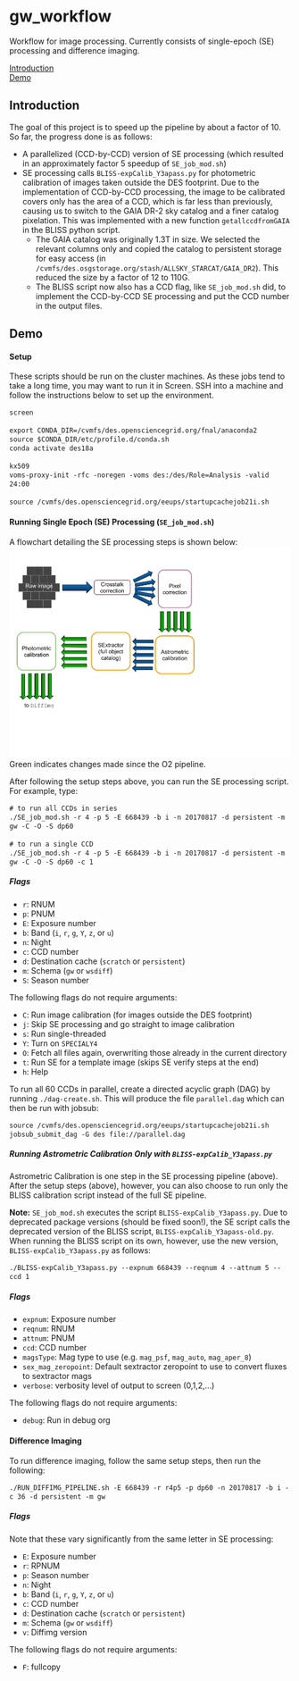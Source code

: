 # gw_workflow
Workflow for image processing. Currently consists of single-epoch (SE) processing and difference imaging. 

[Introduction](#introduction)  
[Demo](#demo)

## Introduction

The goal of this project is to speed up the pipeline by about a factor of 10. So far, the progress done is as follows:

* A parallelized (CCD-by-CCD) version of SE processing (which resulted in an approximately factor 5 speedup of `SE_job_mod.sh`)
* SE processing calls `BLISS-expCalib_Y3apass.py` for photometric calibration of images taken outside the DES footprint. Due to the implementation of CCD-by-CCD processing, the image to be calibrated covers only has the area of a CCD, which is far less than previously, causing us to switch to the GAIA DR-2 sky catalog and a finer catalog pixelation. This was implemented with a new function `getallccdfromGAIA` in the BLISS python script.  
    * The GAIA catalog was originally 1.3T in size. We selected the relevant columns only and copied the catalog to persistent storage for easy access (in `/cvmfs/des.osgstorage.org/stash/ALLSKY_STARCAT/GAIA_DR2`). This reduced the size by a factor of 12 to 110G.
    * The BLISS script now also has a CCD flag, like `SE_job_mod.sh` did, to implement the CCD-by-CCD SE processing and put the CCD number in the output files.

## Demo

#### Setup

These scripts should be run on the cluster machines. As these jobs tend to take a long time, you may want to run it in Screen. SSH into a machine and follow the instructions below to set up the environment.
```
screen

export CONDA_DIR=/cvmfs/des.opensciencegrid.org/fnal/anaconda2
source $CONDA_DIR/etc/profile.d/conda.sh
conda activate des18a

kx509
voms-proxy-init -rfc -noregen -voms des:/des/Role=Analysis -valid 24:00

source /cvmfs/des.opensciencegrid.org/eeups/startupcachejob21i.sh
```

#### Running Single Epoch (SE) Processing (`SE_job_mod.sh`)

A flowchart detailing the SE processing steps is shown below:
![SE processing overview](./github-imgs/SEoverview.jpg)
Green indicates changes made since the O2 pipeline.

After following the setup steps above, you can run the SE processing script. For example, type:
```
# to run all CCDs in series
./SE_job_mod.sh -r 4 -p 5 -E 668439 -b i -n 20170817 -d persistent -m gw -C -O -S dp60

# to run a single CCD
./SE_job_mod.sh -r 4 -p 5 -E 668439 -b i -n 20170817 -d persistent -m gw -C -O -S dp60 -c 1
```

##### Flags
* `r`: RNUM
* `p`: PNUM
* `E`: Exposure number
* `b`: Band (`i`, `r`, `g`, `Y`, `z`, or `u`)
* `n`: Night
* `c`: CCD number
* `d`: Destination cache (`scratch` or `persistent`)
* `m`: Schema (`gw` or `wsdiff`)
* `S`: Season number

The following flags do not require arguments:

* `C`: Run image calibration (for images outside the DES footprint)
* `j`: Skip SE processing and go straight to image calibration
* `s`: Run single-threaded
* `Y`: Turn on `SPECIALY4`
* `O`: Fetch all files again, overwriting those already in the current directory
* `t`: Run SE for a template image (skips SE verify steps at the end)
* `h`: Help

To run all 60 CCDs in parallel, create a directed acyclic graph (DAG) by running `./dag-create.sh`. This will produce the file `parallel.dag` which can then be run with jobsub:
```
source /cvmfs/des.opensciencegrid.org/eeups/startupcachejob21i.sh
jobsub_submit_dag -G des file://parallel.dag
```

##### Running Astrometric Calibration Only with `BLISS-expCalib_Y3apass.py`  

Astrometric Calibration is one step in the SE processing pipeline (above). After the setup steps (above), however, you can also choose to run only the BLISS calibration script instead of the full SE pipeline.  

**Note:** `SE_job_mod.sh` executes the script `BLISS-expCalib_Y3apass.py`. Due to deprecated package versions (should be fixed soon!), the SE script calls the deprecated version of the BLISS script, `BLISS-expCalib_Y3apass-old.py`. When running the BLISS script on its own, however, use the new version, `BLISS-expCalib_Y3apass.py` as follows:  
```
./BLISS-expCalib_Y3apass.py --expnum 668439 --reqnum 4 --attnum 5 --ccd 1
```

##### Flags
* `expnum`: Exposure number
* `reqnum`: RNUM
* `attnum`: PNUM
* `ccd`: CCD number
* `magsType`: Mag type to use (e.g. `mag_psf`, `mag_auto`, `mag_aper_8`)
* `sex_mag_zeropoint`: Default sextractor zeropoint to use to convert fluxes to sextractor mags
* `verbose`: verbosity level of output to screen (0,1,2,...)

The following flags do not require arguments:

* `debug`: Run in debug org

#### Difference Imaging

To run difference imaging, follow the same setup steps, then run the following:  
```
./RUN_DIFFIMG_PIPELINE.sh -E 668439 -r r4p5 -p dp60 -n 20170817 -b i -c 36 -d persistent -m gw
```

##### Flags
Note that these vary significantly from the same letter in SE processing:  

* `E`: Exposure number
* `r`: RPNUM
* `p`: Season number
* `n`: Night
* `b`: Band (`i`, `r`, `g`, `Y`, `z`, or `u`)
* `c`: CCD number
* `d`: Destination cache (`scratch` or `persistent`)
* `m`: Schema (`gw` or `wsdiff`)
* `v`: Diffimg version

The following flags do not require arguments:  

* `F`: fullcopy
